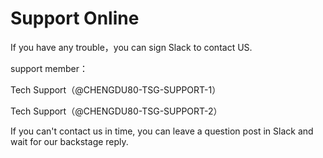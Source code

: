 # Support Online

If you have any trouble，you can sign Slack to contact US.

support member：

Tech Support（@CHENGDU80-TSG-SUPPORT-1）

Tech Support（@CHENGDU80-TSG-SUPPORT-2）

If you can't contact us in time, you can leave a question post in Slack and wait for our backstage reply.



